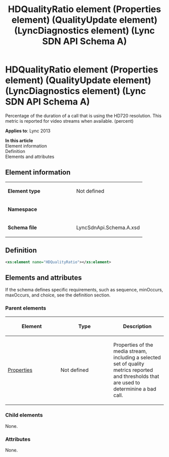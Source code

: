 ﻿---
title: HDQualityRatio element (Properties element) (QualityUpdate element) (LyncDiagnostics element) (Lync SDN API Schema A)
TOCTitle: HDQualityRatio element
ms:assetid: e2f335cb-5bef-0db9-54cf-3aafe623f239
ms:mtpsurl: https://msdn.microsoft.com/en-us/library/Dn439213(v=office.15)
ms:contentKeyID: 57260950
ms.date: 07/24/2014
mtps_version: v=office.15
dev_langs:
- xml
---

# HDQualityRatio element (Properties element) (QualityUpdate element) (LyncDiagnostics element) (Lync SDN API Schema A)

Percentage of the duration of a call that is using the HD720 resolution. This metric is reported for video streams when available. (percent)


**Applies to**: Lync 2013

**In this article**  
Element information  
Definition  
Elements and attributes  

## Element information

<table>
<colgroup>
<col style="width: 50%" />
<col style="width: 50%" />
</colgroup>
<tbody>
<tr class="odd">
<td><p><strong>Element type</strong></p></td>
<td><p>Not defined</p></td>
</tr>
<tr class="even">
<td><p><strong>Namespace</strong></p></td>
<td><p></p></td>
</tr>
<tr class="odd">
<td><p><strong>Schema file</strong></p></td>
<td><p>LyncSdnApi.Schema.A.xsd</p></td>
</tr>
</tbody>
</table>


## Definition

``` xml
<xs:element name="HDQualityRatio"></xs:element>
```

## Elements and attributes

If the schema defines specific requirements, such as sequence, minOccurs, maxOccurs, and choice, see the definition section.

### Parent elements

<table>
<colgroup>
<col style="width: 33%" />
<col style="width: 33%" />
<col style="width: 33%" />
</colgroup>
<thead>
<tr class="header">
<th><p>Element</p></th>
<th><p>Type</p></th>
<th><p>Description</p></th>
</tr>
</thead>
<tbody>
<tr class="odd">
<td><p><a href="properties-element-qualityupdate-element-sdn-api-schema-a.md">Properties</a></p></td>
<td><p>Not defined</p></td>
<td><p>Properties of the media stream, including a selected set of quality metrics reported and thresholds that are used to determinine a bad call.</p></td>
</tr>
</tbody>
</table>


### Child elements

None.

### Attributes

None.

